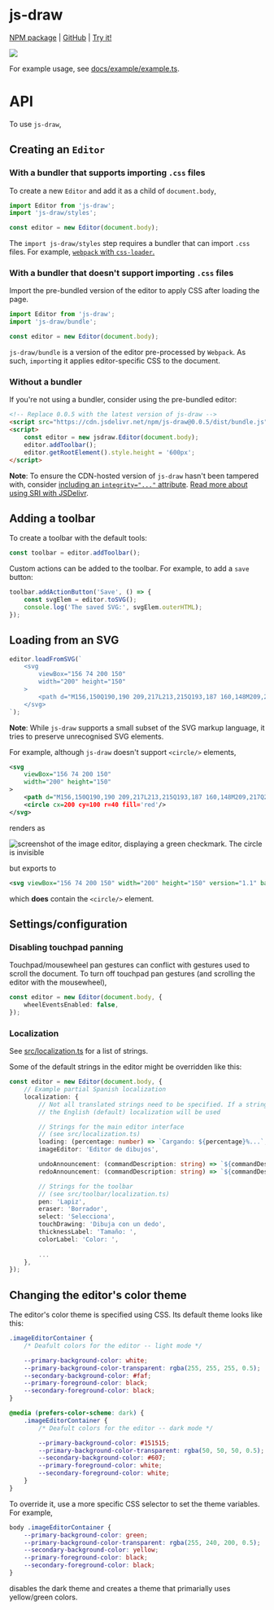 # js-draw

[NPM package](https://www.npmjs.com/package/js-draw) | [GitHub](https://github.com/personalizedrefrigerator/js-draw) | [Try it!](https://personalizedrefrigerator.github.io/js-draw/example/example.html)

![](docs/img/js-draw.jpg)

For example usage, see [docs/example/example.ts](docs/example/example.ts).

# API

To use `js-draw`, 

## Creating an `Editor`

### With a bundler that supports importing `.css` files
To create a new `Editor` and add it as a child of `document.body`,
```ts
import Editor from 'js-draw';
import 'js-draw/styles';

const editor = new Editor(document.body);
```

The `import js-draw/styles` step requires a bundler that can import `.css` files. For example, [`webpack` with `css-loader`.](https://webpack.js.org/loaders/css-loader/)

### With a bundler that doesn't support importing `.css` files
Import the pre-bundled version of the editor to apply CSS after loading the page.
```ts
import Editor from 'js-draw';
import 'js-draw/bundle';

const editor = new Editor(document.body);
```
`js-draw/bundle` is a version of the editor pre-processed by `Webpack`. As such, `import`ing it applies editor-specific CSS to the document.

### Without a bundler
If you're not using a bundler, consider using the pre-bundled editor:
```html
<!-- Replace 0.0.5 with the latest version of js-draw -->
<script src="https://cdn.jsdelivr.net/npm/js-draw@0.0.5/dist/bundle.js"></script>
<script>
    const editor = new jsdraw.Editor(document.body);
    editor.addToolbar();
    editor.getRootElement().style.height = '600px';
</script>
```

**Note**: To ensure the CDN-hosted version of `js-draw` hasn't been tampered with, consider [including an `integrity="..."` attribute](https://developer.mozilla.org/en-US/docs/Web/Security/Subresource_Integrity). [Read more about using SRI with JSDelivr](https://www.jsdelivr.com/using-sri-with-dynamic-files).


## Adding a toolbar

To create a toolbar with the default tools:
```ts
const toolbar = editor.addToolbar();
```

Custom actions can be added to the toolbar. For example, to add a `save` button:
```ts
toolbar.addActionButton('Save', () => {
    const svgElem = editor.toSVG();
    console.log('The saved SVG:', svgElem.outerHTML);
});
```

## Loading from an SVG

```ts
editor.loadFromSVG(`
    <svg
        viewBox="156 74 200 150"
        width="200" height="150"
    >
        <path d="M156,150Q190,190 209,217L213,215Q193,187 160,148M209,217Q212,218 236,178L232,176Q210,215 213,215M236,178Q240,171 307,95L305,93Q237,168 232,176M307,95Q312,90 329,78L327,74Q309,87 305,93" fill="#07a837"></path>
    </svg>
`);
```

**Note**: While `js-draw` supports a small subset of the SVG markup language, it tries to preserve unrecognised SVG elements.

For example, although `js-draw` doesn't support `<circle/>` elements,
```svg
<svg
    viewBox="156 74 200 150"
    width="200" height="150"
>
    <path d="M156,150Q190,190 209,217L213,215Q193,187 160,148M209,217Q212,218 236,178L232,176Q210,215 213,215M236,178Q240,171 307,95L305,93Q237,168 232,176M307,95Q312,90 329,78L327,74Q309,87 305,93" fill="#07a837"></path>
    <circle cx=200 cy=100 r=40 fill='red'/>
</svg>
```
renders as

![screenshot of the image editor, displaying a green checkmark. The circle is invisible](docs/img/unsupported-elements--in-editor.png)

but exports to 
```svg
<svg viewBox="156 74 200 150" width="200" height="150" version="1.1" baseProfile="full" xmlns="http://www.w3.org/2000/svg"><g><path d="M156,150M156,150Q190,190 209,217L213,215Q193,187 160,148M209,217M209,217Q212,218 236,178L232,176Q210,215 213,215M236,178M236,178Q240,171 307,95L305,93Q237,168 232,176M307,95M307,95Q312,90 329,78L327,74Q309,87 305,93" fill="#07a837"></path></g><circle cx="200" cy="100" r="40" fill="red"></circle></svg>
```

which **does** contain the `<circle/>` element.

## Settings/configuration
### Disabling touchpad panning

Touchpad/mousewheel pan gestures can conflict with gestures used to scroll the document. To turn off touchpad pan gestures (and scrolling the editor with the mousewheel),
```ts
const editor = new Editor(document.body, {
    wheelEventsEnabled: false,
});
```

### Localization

See [src/localization.ts](src/localization.ts) for a list of strings.

Some of the default strings in the editor might be overridden like this:
```ts
const editor = new Editor(document.body, {
    // Example partial Spanish localization
    localization: {
        // Not all translated strings need to be specified. If a string isn't given,
        // the English (default) localization will be used

        // Strings for the main editor interface
        // (see src/localization.ts)
        loading: (percentage: number) => `Cargando: ${percentage}%...`,
        imageEditor: 'Editor de dibujos',

        undoAnnouncement: (commandDescription: string) => `${commandDescription} fue deshecho`,
        redoAnnouncement: (commandDescription: string) => `${commandDescription} fue rehecho`,

        // Strings for the toolbar
        // (see src/toolbar/localization.ts)
        pen: 'Lapiz',
        eraser: 'Borrador',
        select: 'Selecciona',
        touchDrawing: 'Dibuja con un dedo',
        thicknessLabel: 'Tamaño: ',
        colorLabel: 'Color: ',
        
        ...
    },
});
```


## Changing the editor's color theme

The editor's color theme is specified using CSS. Its default theme looks like this:
```css
.imageEditorContainer {
	/* Deafult colors for the editor -- light mode */

    --primary-background-color: white;
    --primary-background-color-transparent: rgba(255, 255, 255, 0.5);
    --secondary-background-color: #faf;
    --primary-foreground-color: black;
    --secondary-foreground-color: black;
}

@media (prefers-color-scheme: dark) {
	.imageEditorContainer {
		/* Deafult colors for the editor -- dark mode */

		--primary-background-color: #151515;
		--primary-background-color-transparent: rgba(50, 50, 50, 0.5);
		--secondary-background-color: #607;
		--primary-foreground-color: white;
		--secondary-foreground-color: white;
	}
}
```

To override it, use a more specific CSS selector to set the theme variables. For example,
```css
body .imageEditorContainer {
    --primary-background-color: green;
    --primary-background-color-transparent: rgba(255, 240, 200, 0.5);
    --secondary-background-color: yellow;
    --primary-foreground-color: black;
    --secondary-foreground-color: black;
}
```
disables the dark theme and creates a theme that primarially uses yellow/green colors.
